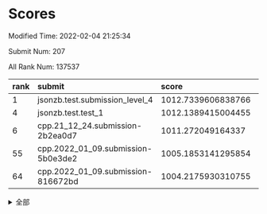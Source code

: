 # Scores

Modified Time: 2022-02-04 21:25:34

Submit Num: 207

All Rank Num: 137537

| rank |               submit               |       score        |       sigma        | pk_num |
| :--- | :--------------------------------- | :----------------- | :----------------- | :----- |
| 1    | jsonzb.test.submission_level_4     | 1012.7339606838766 | 0.7813896679725145 | 2664   |
| 4    | jsonzb.test.test_1                 | 1012.1389415004455 | 0.7719826851326982 | 2663   |
| 6    | cpp.21_12_24.submission-2b2ea0d7   | 1011.272049164337  | 0.7761644757432921 | 2654   |
| 55   | cpp.2022_01_09.submission-5b0e3de2 | 1005.1853141295854 | 0.7086251040455287 | 2659   |
| 64   | cpp.2022_01_09.submission-816672bd | 1004.2175930310755 | 0.7162327286092064 | 2658   |


<details>
<summary>全部</summary>

| rank |                 submit                 |       score        |       sigma        | pk_num |
| :--- | :------------------------------------- | :----------------- | :----------------- | :----- |
| 1    | jsonzb.test.submission_level_4         | 1012.7339606838766 | 0.7813896679725145 | 2664   |
| 2    | gobigger.level_3.submission_level_3_21 | 1012.427854107011  | 0.7795000423517366 | 2652   |
| 3    | gobigger.level_3.submission_level_3_16 | 1012.3120734898065 | 0.7947880338468915 | 2659   |
| 4    | jsonzb.test.test_1                     | 1012.1389415004455 | 0.7719826851326982 | 2663   |
| 5    | gobigger.level_3.submission_level_3_20 | 1011.4069266715936 | 0.7878305813628839 | 2659   |
| 6    | cpp.21_12_24.submission-2b2ea0d7       | 1011.272049164337  | 0.7761644757432921 | 2654   |
| 7    | gobigger.level_3.submission_level_3_25 | 1011.2487185289319 | 0.7769587690202108 | 2659   |
| 8    | gobigger.level_3.submission_level_3_45 | 1011.0929671526001 | 0.7800175244623412 | 2663   |
| 9    | gobigger.level_3.submission_level_3_23 | 1011.0340866085161 | 0.7665075027387304 | 2658   |
| 10   | gobigger.level_3.submission_level_3_0  | 1010.9375595223488 | 0.7894196583473437 | 2657   |
| 11   | gobigger.level_3.submission_level_3_8  | 1010.8792214407324 | 0.7950342945570026 | 2656   |
| 12   | gobigger.level_3.submission_level_3_3  | 1010.7165412374773 | 0.7524114820339022 | 2660   |
| 13   | gobigger.level_3.submission_level_3_1  | 1010.5514396778929 | 0.775785904596405  | 2662   |
| 14   | gobigger.level_3.submission_level_3_48 | 1010.5468913176867 | 0.7579001735178629 | 2657   |
| 15   | gobigger.level_3.submission_level_3_10 | 1010.4221217697907 | 0.7689992838455724 | 2659   |
| 16   | gobigger.level_3.submission_level_3_2  | 1010.4096571361367 | 0.7600388877449543 | 2658   |
| 17   | gobigger.level_3.submission_level_3_38 | 1010.2728283913476 | 0.7398039122464073 | 2659   |
| 18   | gobigger.level_3.submission_level_3_5  | 1010.1709274020762 | 0.7780850057672922 | 2657   |
| 19   | gobigger.level_3.submission_level_3_46 | 1010.169966426278  | 0.7734345266686793 | 2656   |
| 20   | gobigger.level_3.submission_level_3_13 | 1010.1320679199157 | 0.7745387978994981 | 2657   |
| 21   | gobigger.level_3.submission_level_3_43 | 1010.0900899987082 | 0.7472975793031603 | 2659   |
| 22   | gobigger.level_3.submission_level_3_12 | 1010.0700267766429 | 0.7616593766836521 | 2658   |
| 23   | gobigger.level_3.submission_level_3_34 | 1009.9520857760409 | 0.7487180275786045 | 2660   |
| 24   | gobigger.level_3.submission_level_3_31 | 1009.9282833385952 | 0.7735599049321554 | 2658   |
| 25   | gobigger.level_3.submission_level_3_26 | 1009.8932287169484 | 0.7481845362359988 | 2657   |
| 26   | gobigger.level_3.submission_level_3_14 | 1009.8331515290936 | 0.7744350227683258 | 2654   |
| 27   | gobigger.level_3.submission_level_3_32 | 1009.764230977082  | 0.7809255692335647 | 2659   |
| 28   | gobigger.level_3.submission_level_3_6  | 1009.6212180299161 | 0.7600788427332695 | 2657   |
| 29   | gobigger.level_3.submission_level_3_15 | 1009.6209201439098 | 0.7582140634334571 | 2659   |
| 30   | gobigger.level_3.submission_level_3_41 | 1009.58362215689   | 0.7658683929320989 | 2660   |
| 31   | gobigger.level_3.submission_level_3_18 | 1009.5611711767806 | 0.7510520838787463 | 2651   |
| 32   | gobigger.level_3.submission_level_3_17 | 1009.5492608337331 | 0.7478530643076284 | 2657   |
| 33   | gobigger.level_3.submission_level_3_4  | 1009.5417302563994 | 0.771373899608703  | 2653   |
| 34   | gobigger.level_3.submission_level_3_47 | 1009.5378230126478 | 0.7501121303647829 | 2658   |
| 35   | gobigger.level_3.submission_level_3_40 | 1009.5074689895963 | 0.766515536232358  | 2659   |
| 36   | gobigger.level_3.submission_level_3_9  | 1009.3494842171027 | 0.7613124781018156 | 2659   |
| 37   | gobigger.level_3.submission_level_3_11 | 1009.2492152599233 | 0.7548219835928732 | 2651   |
| 38   | gobigger.level_3.submission_level_3_19 | 1009.2378096546248 | 0.7483005600648398 | 2654   |
| 39   | gobigger.level_3.submission_level_3_27 | 1009.1987197117783 | 0.7433039550144896 | 2659   |
| 40   | gobigger.level_3.submission_level_3_37 | 1009.1834541149096 | 0.7508325960470001 | 2655   |
| 41   | gobigger.level_3.submission_level_3_22 | 1009.1758881113676 | 0.7710712262280068 | 2658   |
| 42   | gobigger.level_3.submission_level_3_49 | 1009.1334425769649 | 0.7396718031476214 | 2655   |
| 43   | gobigger.level_3.submission_level_3_35 | 1009.100138278982  | 0.7405784405299596 | 2659   |
| 44   | gobigger.level_3.submission_level_3_36 | 1009.0616473386793 | 0.7556183257968256 | 2657   |
| 45   | gobigger.level_3.submission_level_3_29 | 1008.8605394110325 | 0.766734349681719  | 2657   |
| 46   | gobigger.level_3.submission_level_3_42 | 1008.8079361791372 | 0.7412483909101488 | 2660   |
| 47   | gobigger.level_3.submission_level_3_28 | 1008.7526037876701 | 0.7582265979609456 | 2660   |
| 48   | gobigger.level_3.submission_level_3_30 | 1008.6895544017176 | 0.7330431862440738 | 2660   |
| 49   | gobigger.level_3.submission_level_3_39 | 1008.59429425989   | 0.7674798924940038 | 2655   |
| 50   | gobigger.level_3.submission_level_3_7  | 1008.5296055811908 | 0.743446051373267  | 2652   |
| 51   | gobigger.level_3.submission_level_3_24 | 1008.510827678473  | 0.7350975188749144 | 2657   |
| 52   | gobigger.level_3.submission_level_3_44 | 1008.2033733761572 | 0.7407545658758832 | 2660   |
| 53   | gobigger.level_3.submission_level_3_33 | 1007.6262719871207 | 0.7406327405034071 | 2655   |
| 54   | gobigger.level_1.submission_level_1_12 | 1005.194591978102  | 0.726892574655401  | 2649   |
| 55   | cpp.2022_01_09.submission-5b0e3de2     | 1005.1853141295854 | 0.7086251040455287 | 2659   |
| 56   | gobigger.level_1.submission_level_1_15 | 1005.0115386117759 | 0.7403441809862886 | 2658   |
| 57   | gobigger.level_1.submission_level_1_43 | 1004.6568394992564 | 0.7250101578404667 | 2658   |
| 58   | gobigger.level_1.submission_level_1_16 | 1004.5877736370005 | 0.7073035402766207 | 2661   |
| 59   | gobigger.level_1.submission_level_1_36 | 1004.557172545067  | 0.7101478289832134 | 2660   |
| 60   | gobigger.level_1.submission_level_1_32 | 1004.4366179890667 | 0.7175113196240095 | 2656   |
| 61   | gobigger.level_1.submission_level_1_23 | 1004.4284801622024 | 0.7288885201785509 | 2659   |
| 62   | gobigger.level_1.submission_level_1_14 | 1004.3032367882321 | 0.7274569387271841 | 2658   |
| 63   | gobigger.level_1.submission_level_1_45 | 1004.2783027258762 | 0.7217608137023989 | 2655   |
| 64   | cpp.2022_01_09.submission-816672bd     | 1004.2175930310755 | 0.7162327286092064 | 2658   |
| 65   | gobigger.level_1.submission_level_1_48 | 1004.1401892143951 | 0.7232864601289835 | 2652   |
| 66   | gobigger.level_1.submission_level_1_6  | 1004.1395454704362 | 0.7186906746447677 | 2659   |
| 67   | gobigger.level_1.submission_level_1_24 | 1004.069574347038  | 0.7183315238959874 | 2657   |
| 68   | gobigger.level_1.submission_level_1_8  | 1004.0180130541808 | 0.7150693591653574 | 2656   |
| 69   | gobigger.level_1.submission_level_1_49 | 1003.9702603614389 | 0.7193220325228182 | 2662   |
| 70   | gobigger.level_1.submission_level_1_17 | 1003.9111628997034 | 0.7156298573915508 | 2662   |
| 71   | gobigger.level_1.submission_level_1_26 | 1003.9097536596895 | 0.7161848996466462 | 2652   |
| 72   | gobigger.level_1.submission_level_1_13 | 1003.8982935845083 | 0.7147274601031972 | 2659   |
| 73   | gobigger.level_1.submission_level_1_5  | 1003.8439850372554 | 0.7280747244911423 | 2661   |
| 74   | gobigger.level_1.submission_level_1_2  | 1003.6648716020953 | 0.7100111687768232 | 2659   |
| 75   | gobigger.level_1.submission_level_1_0  | 1003.617892206336  | 0.7169731774738086 | 2654   |
| 76   | gobigger.level_1.submission_level_1_27 | 1003.4931761484852 | 0.713074919336054  | 2660   |
| 77   | gobigger.level_1.submission_level_1_20 | 1003.4740239725701 | 0.7086369259600768 | 2658   |
| 78   | gobigger.level_1.submission_level_1_34 | 1003.4584781824913 | 0.7121624944359677 | 2661   |
| 79   | gobigger.level_1.submission_level_1_40 | 1003.3735934787144 | 0.7125797964337335 | 2660   |
| 80   | gobigger.level_1.submission_level_1_46 | 1003.3375660174514 | 0.7067478875242035 | 2659   |
| 81   | gobigger.level_1.submission_level_1_47 | 1003.2086266003627 | 0.7155430889224078 | 2658   |
| 82   | gobigger.level_1.submission_level_1_4  | 1003.2004992986232 | 0.7126654642418381 | 2664   |
| 83   | gobigger.level_1.submission_level_1_9  | 1003.1530702989161 | 0.7113350675872703 | 2664   |
| 84   | gobigger.level_1.submission_level_1_42 | 1003.1147590333451 | 0.7188074751751451 | 2655   |
| 85   | gobigger.level_1.submission_level_1_31 | 1003.0880849732529 | 0.7330831214428026 | 2655   |
| 86   | gobigger.level_1.submission_level_1_28 | 1003.049496501278  | 0.7204804456717832 | 2658   |
| 87   | gobigger.level_1.submission_level_1_37 | 1002.9976529911005 | 0.7173888397615601 | 2657   |
| 88   | gobigger.level_1.submission_level_1_18 | 1002.9482089985023 | 0.7120054560716399 | 2655   |
| 89   | gobigger.level_1.submission_level_1_39 | 1002.9283709931948 | 0.7014655258596533 | 2663   |
| 90   | gobigger.level_1.submission_level_1_25 | 1002.8047079584207 | 0.7038630539629743 | 2657   |
| 91   | gobigger.level_1.submission_level_1_44 | 1002.776532748634  | 0.7035889081101946 | 2651   |
| 92   | gobigger.level_1.submission_level_1_10 | 1002.7621639862904 | 0.7019510672456365 | 2661   |
| 93   | gobigger.level_1.submission_level_1_35 | 1002.735594570132  | 0.7198365109874789 | 2653   |
| 94   | gobigger.level_1.submission_level_1_33 | 1002.6895480255534 | 0.7237164887853125 | 2656   |
| 95   | gobigger.level_1.submission_level_1_11 | 1002.6727682909479 | 0.7169248487366174 | 2658   |
| 96   | gobigger.level_1.submission_level_1_21 | 1002.6654922795881 | 0.717990004798057  | 2658   |
| 97   | gobigger.level_1.submission_level_1_30 | 1002.5900970600485 | 0.718238824003471  | 2648   |
| 98   | gobigger.level_1.submission_level_1_41 | 1002.5419980833426 | 0.7152563390185558 | 2660   |
| 99   | gobigger.level_1.submission_level_1_1  | 1002.3603663886352 | 0.7102212834057243 | 2658   |
| 100  | gobigger.level_1.submission_level_1_22 | 1002.3384772809371 | 0.707691095656773  | 2658   |
| 101  | gobigger.level_1.submission_level_1_29 | 1002.2894256126898 | 0.7129618785300941 | 2659   |
| 102  | gobigger.level_1.submission_level_1_19 | 1002.2713936651958 | 0.7083936388079137 | 2658   |
| 103  | gobigger.level_1.submission_level_1_38 | 1002.2677483476829 | 0.727765733518475  | 2658   |
| 104  | gobigger.level_1.submission_level_1_3  | 1002.0221841524275 | 0.7110296870165339 | 2652   |
| 105  | gobigger.level_1.submission_level_1_7  | 1001.7204562839505 | 0.7118749976959197 | 2653   |
| 106  | gobigger.random.submission_random_3    | 998.04189047576    | 0.7124319939713569 | 2657   |
| 107  | gobigger.random.submission_random_35   | 997.4294337566337  | 0.7090407346675216 | 2662   |
| 108  | gobigger.random.submission_random_44   | 997.265391120083   | 0.7075629733522621 | 2658   |
| 109  | gobigger.random.submission_random_23   | 997.1042335425525  | 0.7195430008407953 | 2656   |
| 110  | gobigger.random.submission_random_37   | 996.826362871138   | 0.7143448287566114 | 2663   |
| 111  | gobigger.random.submission_random_29   | 996.7049770334869  | 0.7161926028419257 | 2654   |
| 112  | gobigger.random.submission_random_21   | 996.5831442036389  | 0.7131039787429365 | 2659   |
| 113  | gobigger.random.submission_random_28   | 996.5275585333104  | 0.7223355803995555 | 2659   |
| 114  | gobigger.random.submission_random_48   | 996.4582387731983  | 0.7129950802518396 | 2655   |
| 115  | gobigger.random.submission_random_5    | 996.4526169122854  | 0.707634189881309  | 2657   |
| 116  | gobigger.random.submission_random_9    | 996.3765982300811  | 0.7192860849074757 | 2658   |
| 117  | gobigger.random.submission_random_36   | 996.333710176879   | 0.7238166117543177 | 2657   |
| 118  | gobigger.random.submission_random_47   | 996.2859842655632  | 0.7035845740083215 | 2664   |
| 119  | gobigger.random.submission_random_4    | 996.2721861165447  | 0.6972922085620551 | 2667   |
| 120  | gobigger.random.submission_random_11   | 996.2385178143974  | 0.705670651996033  | 2659   |
| 121  | gobigger.random.submission_random_24   | 996.1557548633472  | 0.7208959597857187 | 2659   |
| 122  | gobigger.random.submission_random_46   | 996.1292124252076  | 0.7048637193301099 | 2661   |
| 123  | gobigger.random.submission_random_31   | 996.0510632177427  | 0.7214318879644221 | 2658   |
| 124  | gobigger.random.submission_random_13   | 996.0362166354452  | 0.7018753372362699 | 2660   |
| 125  | gobigger.random.submission_random_20   | 995.9467372585327  | 0.7061907471432035 | 2657   |
| 126  | gobigger.random.submission_random_15   | 995.9466628273018  | 0.7115995877295506 | 2654   |
| 127  | gobigger.random.submission_random_16   | 995.8599222762608  | 0.7111742953481158 | 2654   |
| 128  | gobigger.random.submission_random_1    | 995.8454363872024  | 0.7115837492189419 | 2662   |
| 129  | gobigger.random.submission_random_41   | 995.7995857667916  | 0.7070677143169275 | 2659   |
| 130  | gobigger.random.submission_random_43   | 995.7487171142466  | 0.7097884531475741 | 2664   |
| 131  | gobigger.random.submission_random_8    | 995.697731588804   | 0.7131024640906994 | 2653   |
| 132  | gobigger.random.submission_random_38   | 995.6465369142924  | 0.7185794080172733 | 2653   |
| 133  | gobigger.random.submission_random_42   | 995.5881874570217  | 0.7317899687980504 | 2656   |
| 134  | gobigger.random.submission_random_40   | 995.5825240474387  | 0.6997487679060255 | 2660   |
| 135  | gobigger.random.submission_random_19   | 995.5141303375011  | 0.7038269275083439 | 2655   |
| 136  | gobigger.random.submission_random_25   | 995.5106336831026  | 0.7106107197460334 | 2654   |
| 137  | gobigger.random.submission_random_2    | 995.4387513200745  | 0.7091600252349536 | 2658   |
| 138  | gobigger.random.submission_random_14   | 995.4287982881501  | 0.7128787395717614 | 2656   |
| 139  | gobigger.random.submission_random_10   | 995.3593936703702  | 0.7002444344394098 | 2662   |
| 140  | gobigger.random.submission_random_30   | 995.3405650019646  | 0.7054729571367595 | 2657   |
| 141  | gobigger.random.submission_random_18   | 995.3290134289177  | 0.7199647777324075 | 2652   |
| 142  | gobigger.random.submission_random_7    | 995.3098758783913  | 0.7169903799377229 | 2658   |
| 143  | gobigger.random.submission_random_45   | 995.2858466999668  | 0.7165296697857646 | 2655   |
| 144  | gobigger.random.submission_random_27   | 995.2641697881794  | 0.7084385835775444 | 2661   |
| 145  | gobigger.random.submission_random_6    | 995.1872347963011  | 0.7342745659519962 | 2658   |
| 146  | gobigger.random.submission_random_49   | 995.0543170552106  | 0.728310113331495  | 2654   |
| 147  | gobigger.random.submission_random_34   | 995.0395104586794  | 0.7083925934677627 | 2660   |
| 148  | gobigger.random.submission_random_39   | 995.0231280728166  | 0.7199277001724791 | 2656   |
| 149  | gobigger.random.submission_random_17   | 994.9945745696442  | 0.7057798144580669 | 2656   |
| 150  | gobigger.random.submission_random_22   | 994.9777625887369  | 0.7120317054263333 | 2658   |
| 151  | gobigger.random.submission_random_0    | 994.9490943813446  | 0.7176011779425825 | 2659   |
| 152  | gobigger.random.submission_random_33   | 994.9319195065259  | 0.7075901350211392 | 2658   |
| 153  | gobigger.random.submission_random_12   | 994.8086440220417  | 0.7061340980750602 | 2653   |
| 154  | gobigger.random.submission_random_32   | 994.6773259978587  | 0.7214759817535545 | 2656   |
| 155  | gobigger.random.submission_random_26   | 994.4865537699274  | 0.7203192570032412 | 2659   |
| 156  | gobigger.level_2.submission_level_2_14 | 993.7017375165873  | 0.7303437941133404 | 2653   |
| 157  | gobigger.level_2.submission_level_2_23 | 993.6903844893565  | 0.7258898624270723 | 2656   |
| 158  | gobigger.level_2.submission_level_2_42 | 993.6899618386846  | 0.7492439740133309 | 2659   |
| 159  | gobigger.level_2.submission_level_2_8  | 993.3824186181295  | 0.7388065485714421 | 2657   |
| 160  | gobigger.level_2.submission_level_2_31 | 993.381044119803   | 0.7472951650908224 | 2664   |
| 161  | gobigger.level_2.submission_level_2_40 | 993.3675859923484  | 0.7307421484081845 | 2661   |
| 162  | gobigger.level_2.submission_level_2_32 | 993.3485074037907  | 0.7501301269491653 | 2659   |
| 163  | gobigger.level_2.submission_level_2_27 | 993.2492474154652  | 0.7368110148137503 | 2657   |
| 164  | gobigger.level_2.submission_level_2_46 | 993.2478339900533  | 0.7490434898018664 | 2659   |
| 165  | gobigger.level_2.submission_level_2_19 | 993.1219705621241  | 0.7412569888927801 | 2653   |
| 166  | gobigger.level_2.submission_level_2_36 | 993.0556282556948  | 0.7427430183694407 | 2656   |
| 167  | gobigger.level_2.submission_level_2_2  | 992.9244475647068  | 0.733952633881009  | 2659   |
| 168  | gobigger.level_2.submission_level_2_47 | 992.8871598102791  | 0.7368138714942896 | 2658   |
| 169  | gobigger.level_2.submission_level_2_12 | 992.8425867438733  | 0.720435085389818  | 2666   |
| 170  | gobigger.level_2.submission_level_2_7  | 992.7835801947369  | 0.7241333049179389 | 2656   |
| 171  | gobigger.level_2.submission_level_2_3  | 992.780901555203   | 0.7393821603251514 | 2658   |
| 172  | gobigger.level_2.submission_level_2_39 | 992.7140375147035  | 0.733746651033113  | 2651   |
| 173  | gobigger.level_2.submission_level_2_9  | 992.5644143849477  | 0.7399903919958716 | 2659   |
| 174  | gobigger.level_2.submission_level_2_15 | 992.5609625269094  | 0.7495323092089965 | 2659   |
| 175  | gobigger.level_2.submission_level_2_13 | 992.4609626370352  | 0.7376621651466536 | 2659   |
| 176  | gobigger.level_2.submission_level_2_38 | 992.3474306076323  | 0.7407622567553    | 2654   |
| 177  | gobigger.level_2.submission_level_2_4  | 992.332381585725   | 0.7588963868119173 | 2661   |
| 178  | gobigger.level_2.submission_level_2_6  | 992.3228637639701  | 0.7607499730850291 | 2656   |
| 179  | gobigger.level_2.submission_level_2_37 | 992.2278466600394  | 0.753422259992522  | 2657   |
| 180  | gobigger.level_2.submission_level_2_25 | 992.2112925823121  | 0.7580079386295445 | 2660   |
| 181  | gobigger.level_2.submission_level_2_49 | 992.2011529210948  | 0.7401055574563727 | 2656   |
| 182  | gobigger.level_2.submission_level_2_28 | 992.1835436793466  | 0.7426662830957886 | 2662   |
| 183  | gobigger.level_2.submission_level_2_21 | 991.9580117343866  | 0.745480661206205  | 2660   |
| 184  | gobigger.level_2.submission_level_2_26 | 991.8990907939213  | 0.7366821008126376 | 2655   |
| 185  | gobigger.level_2.submission_level_2_22 | 991.8675057675403  | 0.7429498185508355 | 2658   |
| 186  | gobigger.level_2.submission_level_2_16 | 991.8378125494556  | 0.7483877927056904 | 2660   |
| 187  | gobigger.level_2.submission_level_2_0  | 991.7838226931503  | 0.7517932754135261 | 2659   |
| 188  | gobigger.level_2.submission_level_2_48 | 991.7700383021833  | 0.7400917866212403 | 2657   |
| 189  | gobigger.level_2.submission_level_2_33 | 991.7601298437966  | 0.7637521063095059 | 2657   |
| 190  | gobigger.level_2.submission_level_2_43 | 991.7277634558112  | 0.7581641801620256 | 2655   |
| 191  | gobigger.level_2.submission_level_2_10 | 991.6933571412962  | 0.7373248259928643 | 2655   |
| 192  | gobigger.level_2.submission_level_2_44 | 991.63635427168    | 0.7537212727917468 | 2660   |
| 193  | gobigger.level_2.submission_level_2_20 | 991.5206479005634  | 0.7619791813962442 | 2658   |
| 194  | gobigger.level_2.submission_level_2_30 | 991.5201635317513  | 0.7427863962698488 | 2659   |
| 195  | gobigger.level_2.submission_level_2_1  | 991.4424375062991  | 0.7614142332728331 | 2663   |
| 196  | gobigger.level_2.submission_level_2_29 | 991.3318969096118  | 0.7552025118962091 | 2656   |
| 197  | gobigger.level_2.submission_level_2_5  | 991.2331025143634  | 0.7517579114272379 | 2656   |
| 198  | gobigger.level_2.submission_level_2_34 | 991.1830710430496  | 0.7516941592589771 | 2656   |
| 199  | gobigger.level_2.submission_level_2_17 | 991.0705094079437  | 0.7415282376800082 | 2659   |
| 200  | gobigger.level_2.submission_level_2_41 | 991.0626336661887  | 0.7588703414037519 | 2658   |
| 201  | gobigger.level_2.submission_level_2_35 | 991.050035012276   | 0.7491795163915904 | 2658   |
| 202  | gobigger.level_2.submission_level_2_45 | 991.0399690580583  | 0.7692526919541105 | 2658   |
| 203  | gobigger.level_2.submission_level_2_18 | 991.0042547831533  | 0.7566715339862576 | 2656   |
| 204  | gobigger.level_2.submission_level_2_24 | 990.6644742235937  | 0.7742427603497565 | 2659   |
| 205  | gobigger.level_2.submission_level_2_11 | 990.3537901688958  | 0.7785192314004816 | 2664   |
| 206  | gobigger.none.submission_none_0        | 977.2818817442964  | 1.4168271764695455 | 2657   |
| 207  | gobigger.none.submission_none_1        | 976.5596186930974  | 1.4843398346218057 | 2663   |

</details>